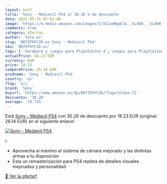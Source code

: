 ```yaml
---
layout: post
title: 'Sony - Medievil PS4 al 30.26 % de descuento'
date: 2021-05-31 07:51:06
image: 'https://m.media-amazon.com/images/I/51LomRgwCJL._SL500_._SL400_.jpg'
comments: true
category: ofertas
author: 'tole.es'
slug: 'B07ZFHYCZ6-es Sony - Medievil PS4'
sku: 'B07ZFHYCZ6-es'
tags: [ 'Hardware y juegos para PlayStation 4','Juegos para PlayStation 4','Videojuegos','ps4','sony', ]
actualPrice: 18.23 EUR
currency: EUR
price: 18.23
comparePrice: 26.14 EUR
prodname: 'Sony - Medievil PS4'
country: 'es'
flag: '🇪🇸'
brand: 'Sony'
buyurl: 'https://www.amazon.es/dp/B07ZFHYCZ6/?tag=tolees-21'
descuento: '30.26'
average: '19.735'
---
```


Está [Sony - Medievil PS4](https://www.amazon.es/dp/B07ZFHYCZ6/?tag=tolees-21) con 30.26 de descuento por 18.23 EUR (original: 26.14 EUR) en el siguiente enlace!

[![Sony - Medievil PS4](https://m.media-amazon.com/images/I/51LomRgwCJL._SL500_._SL400_.jpg)](https://www.amazon.es/dp/B07ZFHYCZ6/?tag=tolees-21)

ℹ️:

- Aprovecha al máximo el sistema de cámara mejorado y las distintas armas a tu disposición
- Esta un remasterización para PS4 repleta de detalles visuales mejorados y personalidad

[🛒 Ver la oferta!!](https://www.amazon.es/dp/B07ZFHYCZ6/?tag=tolees-21)
